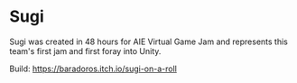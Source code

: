# Sugi
Sugi was created in 48 hours for AIE Virtual Game Jam and represents this team's first jam and first foray into Unity.

Build: https://baradoros.itch.io/sugi-on-a-roll
